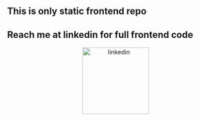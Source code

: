 
## This is only static frontend repo

## **Reach me at linkedin for full frontend code**

<div align="center">
 <a href="https://linkedin.com/in/agin-dropdisco-5555b7171"><img alt="linkedin" src="https://github.com/Agin-DropDisco/Agin-DropDisco/blob/main/IN.svg" width="155px"></a>
</div>
